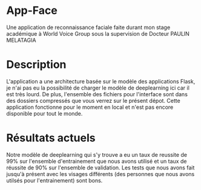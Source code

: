 # App-Face
Une application de reconnaissance faciale faite durant mon stage académique à World Voice Group sous la supervision de Docteur PAULIN MELATAGIA

# Description
L'application a une architecture basée sur le modèle des applications Flask, je n'ai pas eu la possibilité de charger le modèle de deeplearning ici car il est très lourd. De plus, l'ensemble des fichiers pour l'interface sont dans des dossiers compressés que vous verrez sur le présent dépot. 
Cette application fonctionne pour le moment en local et n'est pas encore disponible pour tout le monde.

# Résultats actuels
Notre modèle de deeplearning qui s'y trouve a eu un taux de reussite de 99% sur l'ensemble d'entrainement que nous avons utilisé et un taux de réussite de 90% sur l'ensemble de validation. 
Les tests que nous avons fait jusqu'à présent avec les visages différents (des personnes que nous avons utilsés pour l'entrainement) sont bons. 

